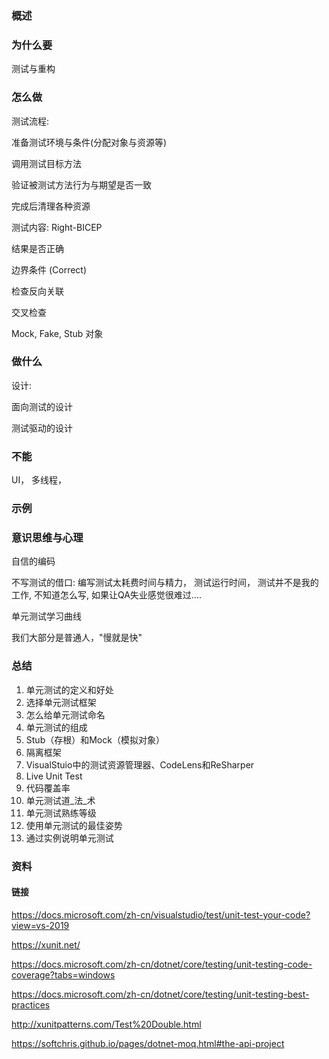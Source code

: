 ### 概述



### 为什么要

测试与重构

### 怎么做

测试流程:  

准备测试环境与条件(分配对象与资源等)

调用测试目标方法

验证被测试方法行为与期望是否一致

完成后清理各种资源

测试内容:   Right-BICEP

结果是否正确

边界条件 (Correct)

检查反向关联

交叉检查



Mock, Fake, Stub 对象



### 做什么

设计:

面向测试的设计

测试驱动的设计



### 不能

UI， 多线程，

### 示例

### 意识思维与心理

 自信的编码

不写测试的借口: 编写测试太耗费时间与精力， 测试运行时间， 测试并不是我的工作, 不知道怎么写,  如果让QA失业感觉很难过....

单元测试学习曲线

我们大部分是普通人，"慢就是快"

### 总结

1. 单元测试的定义和好处
2. 选择单元测试框架
3. 怎么给单元测试命名
4. 单元测试的组成
5. Stub（存根）和Mock（模拟对象）
6. 隔离框架
7. VisualStuio中的测试资源管理器、CodeLens和ReSharper
8. Live Unit Test
9. 代码覆盖率
10. 单元测试道_法_术
11. 单元测试熟练等级
12. 使用单元测试的最佳姿势
13. 通过实例说明单元测试

### 资料

#### 链接

https://docs.microsoft.com/zh-cn/visualstudio/test/unit-test-your-code?view=vs-2019

https://xunit.net/

https://docs.microsoft.com/zh-cn/dotnet/core/testing/unit-testing-code-coverage?tabs=windows

https://docs.microsoft.com/zh-cn/dotnet/core/testing/unit-testing-best-practices

http://xunitpatterns.com/Test%20Double.html

https://softchris.github.io/pages/dotnet-moq.html#the-api-project